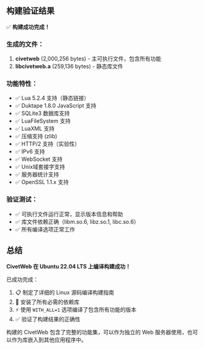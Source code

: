 ## 构建验证结果

✅ **构建成功完成！**

### 生成的文件：

1. **civetweb** (2,000,256 bytes) - 主可执行文件，包含所有功能
2. **libcivetweb.a** (259,136 bytes) - 静态库文件

### 功能特性：

- ✅ Lua 5.2.4 支持（静态链接）
- ✅ Duktape 1.8.0 JavaScript 支持
- ✅ SQLite3 数据库支持
- ✅ LuaFileSystem 支持
- ✅ LuaXML 支持
- ✅ 压缩支持 (zlib)
- ✅ HTTP/2 支持（实验性）
- ✅ IPv6 支持
- ✅ WebSocket 支持
- ✅ Unix域套接字支持
- ✅ 服务器统计支持
- ✅ OpenSSL 1.1.x 支持

### 验证测试：

- ✅ 可执行文件运行正常，显示版本信息和帮助
- ✅ 库文件依赖正确（libm.so.6, libz.so.1, libc.so.6）
- ✅ 所有编译选项正常工作

## 总结

**CivetWeb 在 Ubuntu 22.04 LTS 上编译构建成功！**

已成功完成：
1. 📋 制定了详细的 Linux 源码编译构建指南
2. 🔧 安装了所有必需的依赖库
3. ⚡ 使用 `WITH_ALL=1` 选项编译了包含所有功能的版本
4. ✅ 验证了构建结果的正确性

构建的 CivetWeb 包含了完整的功能集，可以作为独立的 Web 服务器使用，也可以作为库嵌入到其他应用程序中。

